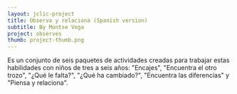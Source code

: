 ```yaml
---
layout: jclic-project
title: Observa y relaciona (Spanish version)
subtitle: By Montse Vega
project: observes
thumb: project-thumb.png
---
```

Es un conjunto de seis paquetes de actividades creadas para trabajar estas habilidades con niños de tres a seis años: "Encajes", "Encuentra el otro trozo", "¿Qué le falta?", "¿Qué ha cambiado?", "Encuentra las diferencias" y "Piensa y relaciona".
